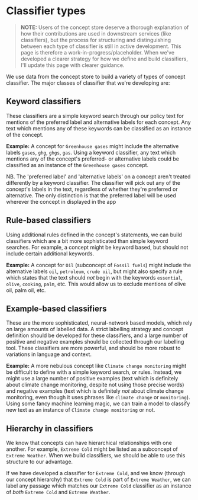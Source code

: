 # Classifier types

> **NOTE:** Users of the concept store deserve a thorough explanation of how their contributions are used in downstream services (like classifiers), but the process for structuring and distinguishing between each type of classifier is still in active development. This page is therefore a work-in-progress/placeholder. When we've developed a clearer strategy for how we define and build classifiers, I'll update this page with clearer guidance.

We use data from the concept store to build a variety of types of concept classifier. The major classes of classifier that we're developing are:

## Keyword classifiers

These classifiers are a simple keyword search through our policy text for mentions of the preferred label and alternative labels for each concept. Any text which mentions any of these keywords can be classified as an instance of the concept.

**Example:** A concept for `Greenhouse gases` might include the alternative labels `gases`, `ghg`, `ghgs`, `gas`. Using a keyword classifier, any text which mentions any of the concept's preferred- or alternative labels could be classified as an instance of the `Greenhouse gases` concept.

NB. The 'preferred label' and 'alternative labels' on a concept aren't treated differently by a keyword classifier. The classifier will pick out any of the concept's labels in the text, regardless of whether they're preferred or alternative. The only distinction is that the preferred label will be used wherever the concept in displayed in the app

## Rule-based classifiers

Using additional rules defined in the concept's statements, we can build classifiers which are a bit more sophisticated than simple keyword searches. For example, a concept might be keyword based, but should not include certain additional keywords.

**Example:** A concept for `Oil` (subconcept of `Fossil fuels`) might include the alternative labels `oil`, `petroleum`, `crude oil`, but might also specify a rule which states that the text should _not_ begin with the keywords `essential`, `olive`, `cooking`, `palm`, etc. This would allow us to exclude mentions of olive oil, palm oil, etc.

## Example-based classifiers

These are the more sophisticated, neural-network based models, which rely on large amounts of labelled data. A strict labelling strategy and concept definition should be developed for these classifiers, and a large number of positive and negative examples should be collected through our labelling tool. These classifiers are more powerful, and should be more robust to variations in language and context.

**Example:** A more nebulous concept like `Climate change monitoring` might be difficult to define with a simple keyword search, or rules. Instead, we might use a large number of positive examples (text which is definitely about climate change monitoring, despite not using those precise words) and negative examples (text which is definitely _not_ about climate change monitoring, even though it uses phrases like `climate change` or `monitoring`). Using some fancy machine learning magic, we can train a model to classify new text as an instance of `Climate change monitoring` or not.

## Hierarchy in classifiers

We know that concepts can have hierarchical relationships with one another. For example, `Extreme Cold` might be listed as a subconcept of `Extreme Weather`. When we build classifiers, we should be able to use this structure to our advantage.

If we have developed a classifier for `Extreme Cold`, and we know (through our concept hierarchy) that `Extreme Cold` is part of `Extreme Weather`, we can label any passage which matches our `Extreme Cold` classifier as an instance of _both_ `Extreme Cold` and `Extreme Weather`.

